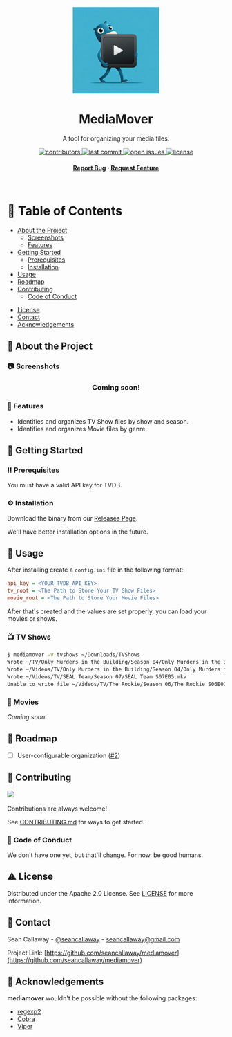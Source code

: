 <div align="center">

  <img src="docs/mediamover_logo.jpeg" alt="logo" width="200" height="auto" />
  <h1>MediaMover</h1>

  <p>A tool for organizing your media files.</p>

  <!-- Badges -->
  <p>
    <a href="https://github.com/seancallaway/mediamover/graphs/contributors">
      <img src="https://img.shields.io/github/contributors/seancallaway/mediamover" alt="contributors" />
    </a>
    <a href="#">
      <img src="https://img.shields.io/github/last-commit/seancallaway/mediamover" alt="last commit" />
    </a>
    <a href="https://github.com/seancallaway/mediamover/issues/">
      <img src="https://img.shields.io/github/issues/seancallaway/mediamover" alt="open issues" />
    </a>
    <a href="https://github.com/seancallaway/mediamover/blob/master/LICENSE">
      <img src="https://img.shields.io/github/license/seancallaway/mediamover.svg" alt="license" />
    </a>
  </p>

  <!-- Main Links -->
  <h4>
    <a href="https://github.com/seancallaway/mediamover/issues/">Report Bug</a>
    <span> · </span>
    <a href="https://github.com/seancallaway/mediamover/issues/">Request Feature</a>
  </h4>
</div>

<br />

<!-- Table of Contents -->
# :notebook_with_decorative_cover: Table of Contents

- [About the Project](#star2-about-the-project)
  * [Screenshots](#camera-screenshots)
  * [Features](#dart-features)
- [Getting Started](#toolbox-getting-started)
  * [Prerequisites](#bangbang-prerequisites)
  * [Installation](#gear-installation)
- [Usage](#eyes-usage)
- [Roadmap](#compass-roadmap)
- [Contributing](#wave-contributing)
  * [Code of Conduct](#scroll-code-of-conduct)
<!-- - [FAQ](#grey_question-faq) -->
- [License](#warning-license)
- [Contact](#handshake-contact)
- [Acknowledgements](#gem-acknowledgements)

<!-- About the Project -->
## :star2: About the Project

<!-- Screenshots -->
### :camera: Screenshots

<div align="center"> 
  <h3>Coming soon!
</div>

<!-- Features -->
### :dart: Features

- Identifies and organizes TV Show files by show and season.
- Identifies and organizes Movie files by genre.

<!-- Getting Started -->
## 	:toolbox: Getting Started

<!-- Prerequisites -->
### :bangbang: Prerequisites

You must have a valid API key for TVDB.

<!-- Installation -->
### :gear: Installation

Download the binary from our [Releases Page](https://github.com/seancallaway/mediamover/releases).

We'll have better installation options in the future.

<!-- Usage -->
## :eyes: Usage

After installing create a `config.ini` file in the following format:

```ini
api_key = <YOUR_TVDB_API_KEY>
tv_root = <The Path to Store Your TV Show Files>
movie_root = <The Path to Store Your Movie Files>
```

After that's created and the values are set properly, you can load your movies or shows.

### :tv: TV Shows

```bash
$ mediamover -v tvshows ~/Downloads/TVShows
Wrote ~/TV/Only Murders in the Building/Season 04/Only Murders in the Building S04E04.mkv
Wrote ~/Videos/TV/Only Murders in the Building/Season 04/Only Murders in the Building S04E05.mkv
Wrote ~/Videos/TV/SEAL Team/Season 07/SEAL Team S07E05.mkv
Unable to write file ~/Videos/TV/The Rookie/Season 06/The Rookie S06E07.mkv: "~/Videos/TV/The Rookie/Season 06/The Rookie S06E07.mkv already exists"
```

### :movie_camera: Movies

_Coming soon._

<!-- Roadmap -->
## :compass: Roadmap

* [ ] User-configurable organization ([#2](https://github.com/seancallaway/mediamover/issues/2))

<!-- Contributing -->
## :wave: Contributing

<a href="https://github.com/seancallaway/mediamover/graphs/contributors">
  <img src="https://contrib.rocks/image?repo=seancallaway/mediamover" />
</a>

Contributions are always welcome!

See [CONTRIBUTING.md](CONTRIBUTING.md) for ways to get started.

<!-- Code of Conduct -->
### :scroll: Code of Conduct

We don't have one yet, but that'll change. For now, be good humans.

<!-- License -->
## :warning: License

Distributed under the Apache 2.0 License. See [LICENSE](LICENSE) for more information.

<!-- Contact -->
## :handshake: Contact

Sean Callaway - [@seancallaway](https://mastodon.social/@seancallaway) - seancallaway@gmail.com

Project Link: [https://github.com/seancallaway/mediamover](https://github.com/seancallaway/mediamover)

<!-- Acknowledgments -->
## :gem: Acknowledgements

**mediamover** wouldn't be possible without the following packages:

 - [regexp2](https://github.com/dlclark/regexp2)
 - [Cobra](https://cobra.dev/)
 - [Viper](https://github.com/spf13/viper)
